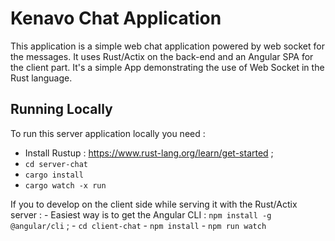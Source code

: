 # Kenavo Chat Application

This application is a simple web chat application powered by web socket for the messages. It uses Rust/Actix on the back-end and an Angular SPA for the client part. It's a simple App demonstrating the use of Web Socket in the Rust language.

## Running Locally

To run this server application locally you need :
  - Install Rustup : https://www.rust-lang.org/learn/get-started ;
  - `cd server-chat`
  - `cargo install`
  - `cargo watch -x run`

If you to develop on the client side while serving it with the Rust/Actix server :
    - Easiest way is to get the Angular CLI : `npm install -g @angular/cli` ;
    - `cd client-chat`
    - `npm install`
    - `npm run watch`